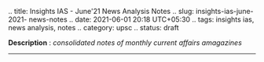 .. title: Insights IAS - June'21 News Analysis Notes
.. slug: insights-ias-june-2021- news-notes
.. date: 2021-06-01 20:18 UTC+05:30
.. tags: insights ias, news analysis, notes
.. category: upsc
.. status: draft

**Description** : *consolidated notes of monthly current affairs amagazines*

***
<!-- TEASER_END -->